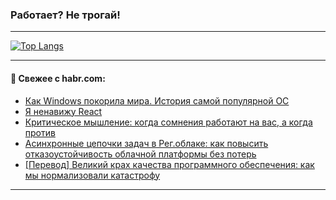 ### Работает? Не трогай!

---
<!--
#### 🛠️ Technical stack:

![Java](https://img.shields.io/badge/Java-informational?logo=Oracle&style=flat&logoColor=white&color=FF4500)
![Kotlin](https://img.shields.io/badge/Kotlin-informational?logo=Kotlin&style=flat&logoColor=white&color=774D97)
![TS](https://img.shields.io/badge/TypeScript-informational?logo=typeScript&style=flat&logoColor=black&color=017acc)
![Python](https://img.shields.io/badge/Python-informational?logo=Python&style=flat&logoColor=black&color=ffdd54) <br>
![Spring](https://img.shields.io/badge/Spring-informational?logo=Spring&style=flat&logoColor=white&color=6DB33F) 
![SpringBoot](https://img.shields.io/badge/SpringBoot-informational?logo=SpringBoot&style=flat&logoColor=white&color=6DB33F)
![Nest](https://img.shields.io/badge/NestJS-informational?logo=NestJS&style=flat&logoColor=white&color=E0234E) 
![NodeJS](https://img.shields.io/badge/NodeJS-informational?logo=node.js&style=flat&logoColor=white&color=70A760)<br>
![PostgreSQL](https://img.shields.io/badge/PostgreSQL-informational?logo=PostgreSQL&style=flat&logoColor=white&color=DAA520)
![MongoDB](https://img.shields.io/badge/MongoDB-informational?logo=MongoDB&style=flat&logoColor=white&color=870000)
![Apache](https://img.shields.io/badge/Apache-informational?logo=apache&style=flat&logoColor=white&color=f74e28)

___ 
-->

<!--- #### 🛠️ : --->

[![Top Langs](https://github-readme-stats-82jvfl3w3-advtsettinggmailcoms-projects.vercel.app/api/top-langs/?username=zloylis&langs_count=10&hide_title=true&title_color=e6edf3&size_weight=0.5&count_weight=0.5&layout=compact&hide_progress=true&hide_border=true&theme=dracula&hide=css,makefile,cmake)](https://github.com/zloylis)

<!---


####  :octocat:&nbsp;&nbsp; Статистика:

![GitHub stats](https://github-readme-stats-u2qms2cxw-advtsettinggmailcoms-projects.vercel.app/api?username=zloylis&show_icons=true&hide_border=true&theme=dracula&title_color=e6edf3&include_all_commits=true&count_private=true&hide_rank=false&hide_title=true&rank_icon=github)
-->
---

#### 💬 Свежее с habr.com:

<!-- BLOG-POST-LIST:START -->
- [Как Windows покорила мира. История самой популярной ОС](https://habr.com/ru/companies/timeweb/articles/958744/?utm_source=habrahabr&utm_medium=rss&utm_campaign=958744)
- [Я ненавижу React](https://habr.com/ru/articles/959358/?utm_source=habrahabr&utm_medium=rss&utm_campaign=959358)
- [Критическое мышление: когда сомнения работают на вас, а когда против](https://habr.com/ru/articles/958992/?utm_source=habrahabr&utm_medium=rss&utm_campaign=958992)
- [Асинхронные цепочки задач в Рег.облаке: как повысить отказоустойчивость облачной платформы без потерь](https://habr.com/ru/companies/runity/articles/959348/?utm_source=habrahabr&utm_medium=rss&utm_campaign=959348)
- [[Перевод] Великий крах качества программного обеспечения: как мы нормализовали катастрофу](https://habr.com/ru/articles/959332/?utm_source=habrahabr&utm_medium=rss&utm_campaign=959332)
<!-- BLOG-POST-LIST:END -->

---
